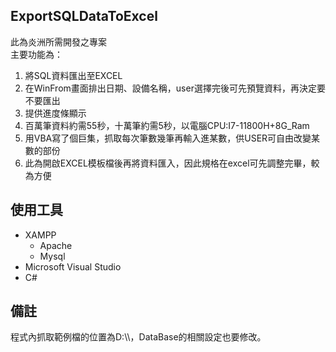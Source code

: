 ## ExportSQLDataToExcel
此為炎洲所需開發之專案   
主要功能為：  
1. 將SQL資料匯出至EXCEL  
2. 在WinFrom畫面排出日期、設備名稱，user選擇完後可先預覽資料，再決定要不要匯出  
3. 提供進度條顯示  
4. 百萬筆資料約需55秒，十萬筆約需5秒，以電腦CPU:I7-11800H+8G_Ram  
5. 用VBA寫了個巨集，抓取每次筆數幾筆再輸入進某數，供USER可自由改變某數的部份  
6. 此為開啟EXCEL模板檔後再將資料匯入，因此規格在excel可先調整完畢，較為方便  
## 使用工具  
* XAMPP  
  * Apache  
  * Mysql  
* Microsoft Visual Studio  
* C#  
## 備註  
程式內抓取範例檔的位置為D:\\\，DataBase的相關設定也要修改。
